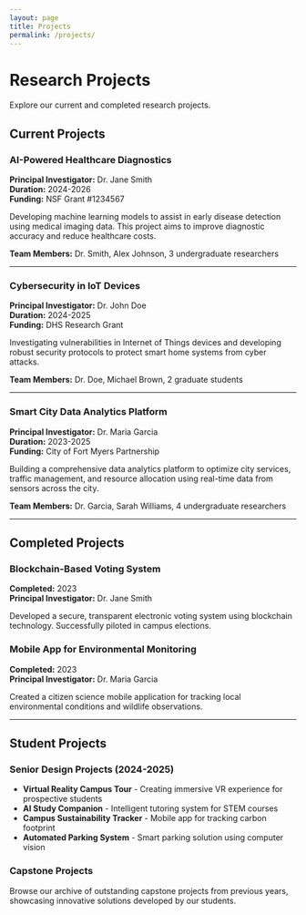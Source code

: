 ```yaml
---
layout: page
title: Projects
permalink: /projects/
---
```


# Research Projects

Explore our current and completed research projects.

## Current Projects

### AI-Powered Healthcare Diagnostics
**Principal Investigator:** Dr. Jane Smith  
**Duration:** 2024-2026  
**Funding:** NSF Grant #1234567

Developing machine learning models to assist in early disease detection using medical imaging data. This project aims to improve diagnostic accuracy and reduce healthcare costs.

**Team Members:** Dr. Smith, Alex Johnson, 3 undergraduate researchers

---

### Cybersecurity in IoT Devices
**Principal Investigator:** Dr. John Doe  
**Duration:** 2024-2025  
**Funding:** DHS Research Grant

Investigating vulnerabilities in Internet of Things devices and developing robust security protocols to protect smart home systems from cyber attacks.

**Team Members:** Dr. Doe, Michael Brown, 2 graduate students

---

### Smart City Data Analytics Platform
**Principal Investigator:** Dr. Maria Garcia  
**Duration:** 2023-2025  
**Funding:** City of Fort Myers Partnership

Building a comprehensive data analytics platform to optimize city services, traffic management, and resource allocation using real-time data from sensors across the city.

**Team Members:** Dr. Garcia, Sarah Williams, 4 undergraduate researchers

---

## Completed Projects

### Blockchain-Based Voting System
**Completed:** 2023  
**Principal Investigator:** Dr. Jane Smith

Developed a secure, transparent electronic voting system using blockchain technology. Successfully piloted in campus elections.

### Mobile App for Environmental Monitoring
**Completed:** 2023  
**Principal Investigator:** Dr. Maria Garcia

Created a citizen science mobile application for tracking local environmental conditions and wildlife observations.

---

## Student Projects

### Senior Design Projects (2024-2025)

- **Virtual Reality Campus Tour** - Creating immersive VR experience for prospective students
- **AI Study Companion** - Intelligent tutoring system for STEM courses
- **Campus Sustainability Tracker** - Mobile app for tracking carbon footprint
- **Automated Parking System** - Smart parking solution using computer vision

### Capstone Projects

Browse our archive of outstanding capstone projects from previous years, showcasing innovative solutions developed by our students.